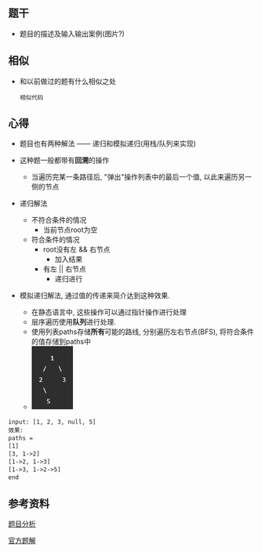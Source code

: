 ## 题干

* 题目的描述及输入输出案例(图片?)



## 相似

* 和以前做过的题有什么相似之处

  ```
  相似代码
  ```

  

## 心得

* 题目也有两种解法 —— 递归和模拟递归(用栈/队列来实现)

* 这种题一般都带有**回溯**的操作
  * 当遍历完某一条路径后, "弹出"操作列表中的最后一个值, 以此来遍历另一侧的节点

* 递归解法

  * 不符合条件的情况
    * 当前节点root为空
  * 符合条件的情况
    * root没有左 && 右节点
      * 加入结果
    * 有左 || 右节点
      * 递归进行

  

* 模拟递归解法, 通过值的传递来简介达到这种效果.
  * 在静态语言中, 这些操作可以通过指针操作进行处理
  * 层序遍历使用**队列**进行处理.
  * 使用列表paths存储**所有**可能的路线, 分别遍历左右节点(BFS), 将符合条件的值存储到paths中
  * ![](https://raw.githubusercontent.com/WeiS49/Bilder/main/img/leetcode/257_pic.png)	

```
input: [1, 2, 3, null, 5]
效果: 
paths = 
[1]
[3, 1->2]
[1->2, 1->3]
[1->3, 1->2->5]
end
```











## 参考资料

[题目分析](https://mp.weixin.qq.com/s/Osw4LQD2xVUnCJ-9jrYxJA)

[官方题解](https://leetcode-cn.com/problems/binary-tree-paths/solution/er-cha-shu-de-suo-you-lu-jing-by-leetcode-solution/)